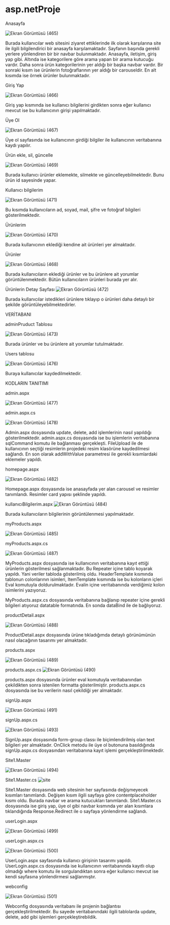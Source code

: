 # asp.netProje




Anasayfa


![Ekran Görüntüsü (465)](https://user-images.githubusercontent.com/69587001/211853733-1e7edfc5-f485-40fd-ad18-912fe2806d6b.png)



Burada kullanıcılar web sitesini ziyaret ettiklerinde ilk olarak karşılarına site ile ilgili bilgilendirici bir anasayfa karşılamaktadır. Sayfanın başında gerekli yerlere yönlendiren bir bir navbar bulunmaktadır. Anasayfa, iletişim, giriş yap gibi. Altında ise kategorilere göre arama yapan bir arama kutucuğu vardır. Daha sonra ürün kategorilerinin yer aldığı bir başka navbar vardır. Bir sonraki kısım ise ürünlerin fotoğraflarının yer aldığı bir carouseldir. En alt kısımda ise örnek ürünler bulunmaktadır.












Giriş Yap

![Ekran Görüntüsü (466)](https://user-images.githubusercontent.com/69587001/211853792-2d91aff5-a7ef-4b07-99e0-3ec97dc89dbe.png)



Giriş yap kısmında ise kullanıcı bilgilerini girdikten sonra eğer kullanıcı mevcut ise bu kullanıcının girişi yapılmaktadır.


Üye Ol

![Ekran Görüntüsü (467)](https://user-images.githubusercontent.com/69587001/211853829-e9c55a21-bd9b-4b65-8582-e92a2318a7f7.png)


Üye ol sayfasında ise kullanıcının girdiği bilgiler ile kullanıcının veritabanına kaydı yapılır. 



Ürün ekle, sil, güncelle

![Ekran Görüntüsü (469)](https://user-images.githubusercontent.com/69587001/211853875-ae5877a6-e7a2-4de6-aabf-9943a5814ed6.png)



Burada kullanıcı ürünler eklemekte, silmekte ve güncelleyebilmektedir. Bunu ürün id sayesinde yapar. 

Kullanıcı bilgilerim

![Ekran Görüntüsü (471)](https://user-images.githubusercontent.com/69587001/211853925-4603a7f8-8d19-42d3-ae2d-4a8311f0fa5b.png)


Bu kısımda kullanıcıların ad, soyad, mail, şifre ve fotoğraf bilgileri gösterilmektedir.









Ürünlerim

![Ekran Görüntüsü (470)](https://user-images.githubusercontent.com/69587001/211853969-ddd30929-8bcc-4387-a712-3ffbcae5543b.png)



Burada kullanıcının eklediği kendine ait ürünleri yer almaktadır. 

Ürünler

![Ekran Görüntüsü (468)](https://user-images.githubusercontent.com/69587001/211854008-ad1c6dab-5abf-4868-b6c6-ba1842487896.png)


Burada kullanıcıların eklediği ürünler ve bu ürünlere ait yorumlar görüntülenmektedir. Bütün kullanıcıların ürünleri burada yer alır.

Ürünlerin Detay Sayfası
![Ekran Görüntüsü (472)](https://user-images.githubusercontent.com/69587001/211854048-a807cc32-1129-4a62-a2d7-79379b56c837.png)



Burada kullanıcılar istedikleri ürünlere tıklayıp o ürünleri daha detaylı bir şekilde görüntüleyebilmektedirler.




























VERİTABANI

adminPruduct Tablosu 


![Ekran Görüntüsü (473)](https://user-images.githubusercontent.com/69587001/211854364-26bb7c61-4da8-4312-9c45-99a99ae6fa0b.png)




Burada ürünler ve bu ürünlere ait yorumlar tutulmaktadır.

Users tablosu

![Ekran Görüntüsü (476)](https://user-images.githubusercontent.com/69587001/211854328-d24a588d-b1ee-497f-a7b2-7d63f3c16817.png)


Buraya kullanıcılar kaydedilmektedir.

KODLARIN TANITIMI

admin.aspx

![Ekran Görüntüsü (477)](https://user-images.githubusercontent.com/69587001/211854483-654b99e6-2775-47fa-9e72-fc7fc9855ba1.png)





admin.aspx.cs

![Ekran Görüntüsü (478)](https://user-images.githubusercontent.com/69587001/211854519-0e0750bc-c6a2-478a-86e0-2cfe2fa6315f.png)












Admin.aspx dosyasında update, delete, add işlemlerinin nasıl yapıldığı gösterilmektedir. admin.aspx.cs dosyasında ise bu işlemlerin veritabanına sqlCommand komutu ile bağlanması gerçekleşti. FileUpload ile de kullanıcının seçtiği resimlerin projedeki resim klasörüne kaydedilmesi sağlandı. En son olarak addWithValue parametresi ile gerekli kısımlardaki eklemeler yapıldı.


homepage.aspx

![Ekran Görüntüsü (482)](https://user-images.githubusercontent.com/69587001/211855522-e4059523-7371-41ba-a58f-234b64279968.png)




Homepage.aspx dosyasında ise anasayfada yer alan carousel ve resimler tanımlandı. Resimler card yapısı şeklinde yapıldı. 

kullanıcıBilgilerim.aspx
![Ekran Görüntüsü (484)](https://user-images.githubusercontent.com/69587001/211855589-543ec3d7-f680-4892-9cdf-923e9fc777b6.png)



Burada kullanıcıların bilgilerinin görüntülenmesi yapılmaktadır. 


myProducts.aspx

![Ekran Görüntüsü (485)](https://user-images.githubusercontent.com/69587001/211855620-bf77efb9-0fe1-4e12-8fd8-1aef57322afc.png)







myProducts.aspx.cs

![Ekran Görüntüsü (487)](https://user-images.githubusercontent.com/69587001/211855637-bdabf698-d305-4075-ac40-4640ce460e4f.png)


MyProducts.aspx dosyasında ise kullanıcının veritabanına kayıt ettiği ürünlerin gösterilmesi sağlanmaktadır. Bu Repeater içine tablo koyarak yapıldı. Yani veriler tabloda gösterilmiş oldu. HeaderTemplate kısmında tablonun colonlarının isimleri, ItemTemplate kısmında ise bu kolonların içleri Eval komutuyla doldurulmaktadır. Evalin içine veritabanında verdiğimiz kolon isimlerini yazıyoruz.

MyProducts.aspx.cs dosyasında veritabanına bağlanıp repeater içine gerekli bilgileri atıyoruz datatable formatında. En sonda dataBind ile de bağlıyoruz.

















productDetail.aspx

![Ekran Görüntüsü (488)](https://user-images.githubusercontent.com/69587001/211854768-38cb6890-1103-424f-9b15-e96e001b97c9.png)


ProductDetail.aspx dosyasında ürüne tıkladığımda detaylı görünümünün nasıl olacağının tasarımı yer almaktadır. 


products.aspx

![Ekran Görüntüsü (489)](https://user-images.githubusercontent.com/69587001/211854815-f94c32cf-acd1-4cf5-bcb3-e5780d8b493b.png)



products.aspx.cs
![Ekran Görüntüsü (490)](https://user-images.githubusercontent.com/69587001/211854842-3cec5249-a568-4638-bbfb-a08b57a80372.png)



products.aspx dosyasında ürünler eval komutuyla veritabanından çekildikten sonra istenilen formatta gösterilmiştir. 
products.aspx.cs dosyasında ise bu verilerin nasıl çekildiği yer almaktadır.


signUp.aspx


![Ekran Görüntüsü (491)](https://user-images.githubusercontent.com/69587001/211854881-3b79e99f-5586-46a3-8a38-93bea8c9787f.png)



signUp.aspx.cs

![Ekran Görüntüsü (493)](https://user-images.githubusercontent.com/69587001/211854942-55cc254d-cd9a-40ab-8131-81c1f87fc0cf.png)


SignUp.aspx dosyasında form-group classı ile biçimlendirilmiş olan text bilgileri yer almaktadır. OnClick metodu ile üye ol butonuna basıldığında signUp.aspx.cs dosyasından veritabanına kayıt işlemi gerçekleştirilmektedir. 




Site1.Master


![Ekran Görüntüsü (494)](https://user-images.githubusercontent.com/69587001/211856011-6c6d35ce-4e24-4a7a-bce1-cb7dbe5bc97f.png)















Site1.Master.cs
![site](https://user-images.githubusercontent.com/69587001/211856452-7b3c7af5-80c0-4f5c-bde6-adfb22a1789e.png)



Site1.Master dosyasında web sitesinin her sayfasında değişmeyecek kısımları tanımlandı. Değişen kısım ilgili sayfaya göre contentplaceholder kısmı oldu. Burada navbar ve arama kutucukları tanımlandı. Site1.Master.cs dosyasında ise giriş yap, üye ol gibi navbar kısmında yer alan kısımlara tıklandığında Response.Redirect ile o sayfaya yönlendirme sağlandı. 





















userLogin.aspx

![Ekran Görüntüsü (499)](https://user-images.githubusercontent.com/69587001/211856664-05120e43-7627-4288-b1a7-369c65b5a43b.png)




userLogin.aspx.cs

![Ekran Görüntüsü (500)](https://user-images.githubusercontent.com/69587001/211856689-7c66c94e-751a-4e2a-b0cb-17b9fe6a475f.png)


UserLogin.aspx sayfasında kullanıcı girişinin tasarımı yapıldı. UserLogin.aspx.cs dosyasında ise kullanıcının veritabanında kayıtlı olup olmadığı where komutu ile sorgulandıktan sonra eğer kullanıcı mevcut ise kendi sayfasına yönlendirmesi sağlanmıştır.




webconfig

![Ekran Görüntüsü (501)](https://user-images.githubusercontent.com/69587001/211855194-33232d70-0e2d-4df7-9263-0ff60fda8358.png)



Webconfig dosyasında veritabanı ile projenin bağlantısı gerçekleştirilmektedir. Bu sayede veritabanındaki ilgili tablolarda update, delete, add gibi işlemleri gerçekleştirebildik.



